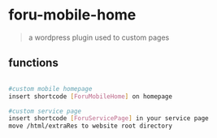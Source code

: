 # foru-mobile-home
>a wordpress plugin used to custom pages

## functions
```bash

#custom mobile homepage
insert shortcode [ForuMobileHome] on homepage

#custom service page
insert shortcode [ForuServicePage] in your service page
move /html/extraRes to website root directory


```
